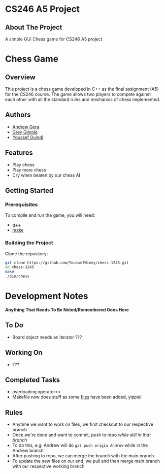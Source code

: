 # CS246 A5 Project

## About The Project
A simple GUI Chess game for CS246 A5 project

# Chess Game

## Overview

This project is a chess game developed in C++ as the final assignment (A5) for the CS246 course. The game allows two players to compete against each other with all the standard rules and mechanics of chess implemented.

## Authors

- [Andrew Gera](https://github.com/Angeraa "Andrew Gera")
- [Grey Gimple](https://github.com/greygimple "Grey Gimple")
- [Youssef Guindi](https://github.com/YoussefWindy "Youssef Windy")

## Features

- Play chess
- Play more chess
- Cry when beaten by our chess AI

## Getting Started

### Prerequisites

To compile and run the game, you will need:

- [g++](https://gcc.gnu.org/ "Woah")
- [make](https://www.make.com/en "Make")

### Building the Project

Clone the repository:
```sh
git clone https://github.com/YoussefWindy/chess-1245.git
cd chess-1245
make
./bin/chess
```

# Development Notes
**Anything That Needs To Be Noted/Remembered Goes Here**

## To Do
- Board object needs an iterator ???

## Working On
- ???

## Completed Tasks
- overloading operator<<
- Makefile now does stuff as some [files](https://www.youtube.com/watch?v=dQw4w9WgXcQ "files") have been added, yippie!

## Rules
- Anytime we want to work on files, we first checkout to our respective branch
- Once we're done and want to commit, push to repo *while still in that branch*
- To do this, e.g. Andrew will do `git push origin Andrew` while in the Andrew branch
- After pushing to repo, we can merge the branch with the main branch
- To update the new files on our end, we pull and then merge main branch with our respective working branch
